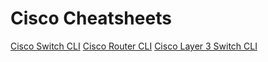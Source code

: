 # Cisco Cheatsheets

[Cisco Switch CLI](../../../Spellbook/III.%20Cheatsheets/Cisco/Cisco%20Switch%20CLI.md)
[Cisco Router CLI](../../../Spellbook/III.%20Cheatsheets/Cisco/Cisco%20Router%20CLI.md)
[Cisco Layer 3 Switch CLI](../../../Spellbook/III.%20Cheatsheets/Cisco/Cisco%20Layer%203%20Switch%20CLI.md)